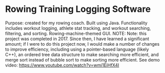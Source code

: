 # Rowing Training Logging Software
Purpose: created for my rowing coach. Built using Java. Functionality includes workout logging, athlete stat tracking, and workout searching, filtering, and sorting. Rowing-machine-themed GUI. 
NOTE: Note: this project was completed in 2017. Since then, I have learned a significant amount; if I were to do this project now, I would make a number of changes to improve efficiency, including using a pointer-based language (likely C++), an ordered tree data structure to make searching more efficient, and merge sort instead of bubble sort to make sorting more efficient.
See demo video: https://www.youtube.com/watch?v=wmi1EiHfX4I
